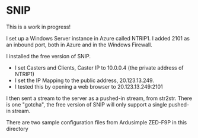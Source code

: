 # SNIP

This is a work in progress!

I set up a Windows Server instance in Azure called NTRIP1. I added 2101 as an inbound port, both in Azure and in the Windows Firewall.

I installed the free version of SNIP.

* I set Casters and Clients, Caster IP to 10.0.0.4 (the private address of NTRIP1)
* I set the IP Mapping to the public address, 20.123.13.249.
* I tested this by opening a web browser to 20.123.13.249:2101

I then sent a stream to the server as a pushed-in stream, from str2str. There is one "gotcha", the free version of SNIP will only support a single pushed-in stream.

There are two sample configuration files from Ardusimple ZED-F9P in this directory
